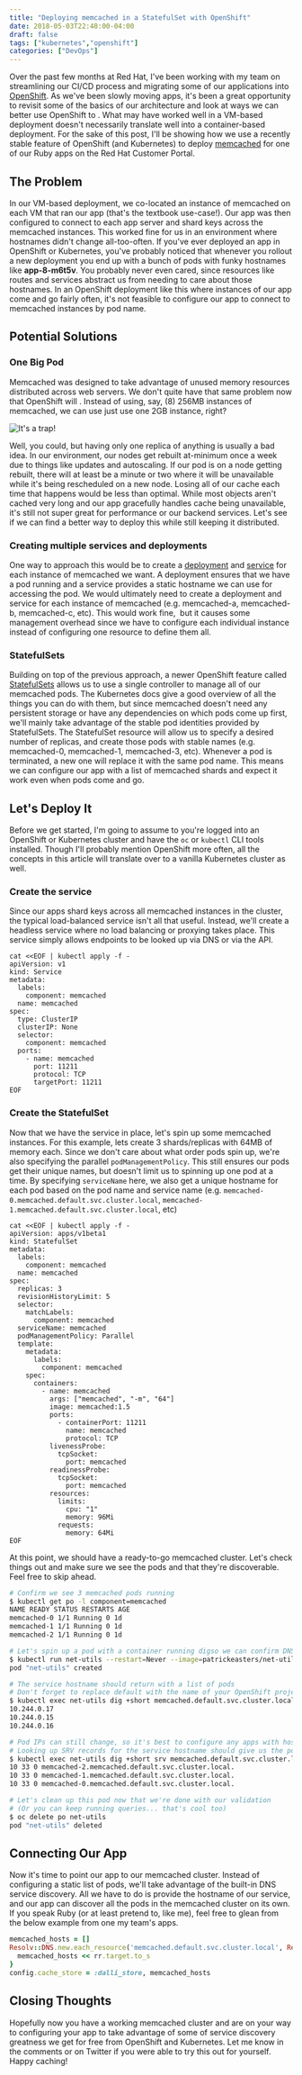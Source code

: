 ```yaml
---
title: "Deploying memcached in a StatefulSet with OpenShift"
date: 2018-05-03T22:48:00-04:00
draft: false
tags: ["kubernetes","openshift"]
categories: ["DevOps"]
---
```

Over the past few months at Red Hat, I've been working with my team on streamlining our CI/CD process and migrating some of our applications into [OpenShift](https://www.openshift.com/). As we've been slowly moving apps, it's been a great opportunity to revisit some of the basics of our architecture and look at ways we can better use OpenShift to . What may have worked well in a VM-based deployment doesn't necessarily translate well into a container-based deployment. For the sake of this post, I'll be showing how we use a recently stable feature of OpenShift (and Kubernetes) to deploy [memcached](https://memcached.org/) for one of our Ruby apps on the Red Hat Customer Portal.
<!--more-->

## The Problem

In our VM-based deployment, we co-located an instance of memcached on each VM that ran our app (that's the textbook use-case!). Our app was then configured to connect to each app server and shard keys across the memcached instances. This worked fine for us in an environment where hostnames didn't change all-too-often. If you've ever deployed an app in OpenShift or Kubernetes, you've probably noticed that whenever you rollout a new deployment you end up with a bunch of pods with funky hostnames like **app-8-m6t5v**. You probably never even cared, since resources like routes and services abstract us from needing to care about those hostnames. In an OpenShift deployment like this where instances of our app come and go fairly often, it's not feasible to configure our app to connect to memcached instances by pod name.

## Potential Solutions

### One Big Pod

Memcached was designed to take advantage of unused memory resources distributed across web servers. We don't quite have that same problem now that OpenShift will . Instead of using, say, (8) 256MB instances of memcached, we can use just use one 2GB instance, right?

![It's a trap!](https://patrickeasters.com/wp-content/uploads/2018/05/itsatrap-300x169.jpg)

Well, you could, but having only one replica of anything is usually a bad idea. In our environment, our nodes get rebuilt at-minimum once a week due to things like updates and autoscaling. If our pod is on a node getting rebuilt, there will at least be a minute or two where it will be unavailable while it's being rescheduled on a new node. Losing all of our cache each time that happens would be less than optimal. While most objects aren't cached very long and our app gracefully handles cache being unavailable, it's still not super great for performance or our backend services. Let's see if we can find a better way to deploy this while still keeping it distributed.

### Creating multiple services and deployments

One way to approach this would be to create a [deployment](https://docs.openshift.com/container-platform/3.9/dev_guide/deployments/how_deployments_work.html) and [service](https://docs.openshift.com/container-platform/3.9/architecture/core_concepts/pods_and_services.html#services) for each instance of memcached we want. A deployment ensures that we have a pod running and a service provides a static hostname we can use for accessing the pod. We would ultimately need to create a deployment and service for each instance of memcached (e.g. memcached-a, memcached-b, memcached-c, etc). This would work fine,  but it causes some management overhead since we have to configure each individual instance instead of configuring one resource to define them all.

### StatefulSets

Building on top of the previous approach, a newer OpenShift feature called [StatefulSets](https://kubernetes.io/docs/concepts/workloads/controllers/statefulset/) allows us to use a single controller to manage all of our memcached pods. The Kubernetes docs give a good overview of all the things you can do with them, but since memcached doesn't need any persistent storage or have any dependencies on which pods come up first, we'll mainly take advantage of the stable pod identities provided by StatefulSets. The StatefulSet resource will allow us to specify a desired number of replicas, and create those pods with stable names (e.g. memcached-0, memcached-1, memcached-3, etc). Whenever a pod is terminated, a new one will replace it with the same pod name. This means we can configure our app with a list of memcached shards and expect it work even when pods come and go.

## Let's Deploy It

Before we get started, I'm going to assume to you're logged into an OpenShift or Kubernetes cluster and have the `oc` or `kubectl` CLI tools installed. Though I'll probably mention OpenShift more often, all the concepts in this article will translate over to a vanilla Kubernetes cluster as well.

### Create the service

Since our apps shard keys across all memcached instances in the cluster, the typical load-balanced service isn't all that useful. Instead, we'll create a headless service where no load balancing or proxying takes place. This service simply allows endpoints to be looked up via DNS or via the API.

```
cat <<EOF | kubectl apply -f -
apiVersion: v1
kind: Service
metadata:
  labels:
    component: memcached
  name: memcached
spec:
  type: ClusterIP
  clusterIP: None
  selector:
    component: memcached
  ports:
    - name: memcached
      port: 11211
      protocol: TCP
      targetPort: 11211
EOF
```

### Create the StatefulSet

Now that we have the service in place, let's spin up some memcached instances. For this example, lets create 3 shards/replicas with 64MB of memory each. Since we don't care about what order pods spin up, we're also specifying the parallel `podManagementPolicy`. This still ensures our pods get their unique names, but doesn't limit us to spinning up one pod at a time. By specifying `serviceName` here, we also get a unique hostname for each pod based on the pod name and service name (e.g. `memcached-0.memcached.default.svc.cluster.local`, `memcached-1.memcached.default.svc.cluster.local`, etc)

```
cat <<EOF | kubectl apply -f -
apiVersion: apps/v1beta1
kind: StatefulSet
metadata:
  labels:
    component: memcached
  name: memcached
spec:
  replicas: 3
  revisionHistoryLimit: 5
  selector:
    matchLabels:
      component: memcached
  serviceName: memcached
  podManagementPolicy: Parallel
  template:
    metadata:
      labels:
        component: memcached
    spec:
      containers:
        - name: memcached
          args: ["memcached", "-m", "64"]
          image: memcached:1.5
          ports:
            - containerPort: 11211
              name: memcached
              protocol: TCP
          livenessProbe:
            tcpSocket:
              port: memcached
          readinessProbe:
            tcpSocket:
              port: memcached
          resources:
            limits:
              cpu: "1"
              memory: 96Mi
            requests:
              memory: 64Mi
EOF
```

At this point, we should have a ready-to-go memcached cluster. Let's check things out and make sure we see the pods and that they're discoverable. Feel free to skip ahead.

```bash
# Confirm we see 3 memcached pods running
$ kubectl get po -l component=memcached
NAME READY STATUS RESTARTS AGE
memcached-0 1/1 Running 0 1d
memcached-1 1/1 Running 0 1d
memcached-2 1/1 Running 0 1d

# Let's spin up a pod with a container running digso we can confirm DNS entries
$ kubectl run net-utils --restart=Never --image=patrickeasters/net-utils
pod "net-utils" created

# The service hostname should return with a list of pods
# Don't forget to replace default with the name of your OpenShift project
$ kubectl exec net-utils dig +short memcached.default.svc.cluster.local
10.244.0.17
10.244.0.15
10.244.0.16

# Pod IPs can still change, so it's best to configure any apps with hostnames instead
# Looking up SRV records for the service hostname should give us the pod FQDNs
$ kubectl exec net-utils dig +short srv memcached.default.svc.cluster.local
10 33 0 memcached-2.memcached.default.svc.cluster.local.
10 33 0 memcached-1.memcached.default.svc.cluster.local.
10 33 0 memcached-0.memcached.default.svc.cluster.local.

# Let's clean up this pod now that we're done with our validation
# (Or you can keep running queries... that's cool too)
$ oc delete po net-utils
pod "net-utils" deleted
```

## Connecting Our App

Now it's time to point our app to our memcached cluster. Instead of configuring a static list of pods, we'll take advantage of the built-in DNS service discovery. All we have to do is provide the hostname of our service, and our app can discover all the pods in the memcached cluster on its own. If you speak Ruby (or at least pretend to, like me), feel free to glean from the below example from one my team's apps.

```ruby
memcached_hosts = []
Resolv::DNS.new.each_resource('memcached.default.svc.cluster.local', Resolv::DNS::Resource::IN::SRV) { |rr|
  memcached_hosts << rr.target.to_s
}
config.cache_store = :dalli_store, memcached_hosts
```

## Closing Thoughts

Hopefully now you have a working memcached cluster and are on your way to configuring your app to take advantage of some of service discovery greatness we get for free from OpenShift and Kubernetes. Let me know in the comments or on Twitter if you were able to try this out for yourself. Happy caching!
